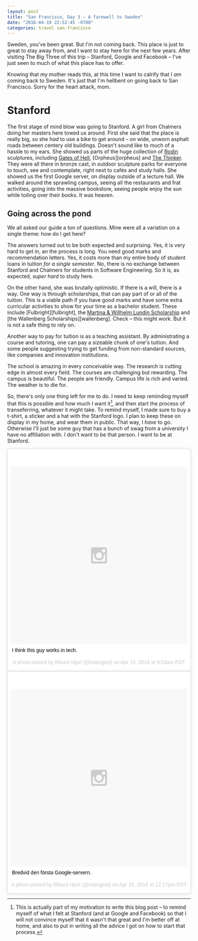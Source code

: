 ```yaml
---
layout: post
title: "San Francisco, Day 3 – A farewell to Sweden"
date: "2016-04-19 22:52:45 -0700"
categories: travel san-francisco
---
```


Sweden, you've been great. But I'm not coming back. This place is just to great to stay away from, and I want to stay here for the next few years. After visiting The Big Three of this trip – Stanford, Google and Facebook – I've just seen to much of what this place has to offer.

<Panorama-bilderna>

Knowing that my mother reads this, at this time I want to calrify that I *am* coming back to Sweden. It's just that I'm hellbent on going back to San Francisco. Sorry for the heart attack, mom.

# Stanford

The first stage of mind blow was going to Stanford. A girl from Chalmers doing her masters here towed us around. First she said that the place is really big, so she *had* to use a bike to get around – on wide, unworn asphalt roads between centery old buildings. Doesn't sound like to much of a hassle to my ears. She showed us parts of the huge collection of [Rodin][rodin] sculptures, including [Gates of Hell][gates], [Orpheus][orpheus] and [The Thinker][thinker]. They were all there in bronze cast, in outdoor sculpture parks for everyone to touch, see and contemplate, right next to cafés and study halls. She showed us the first Google server, on display outside of a lecture hall. We walked around the sprawling campus, seeing all the restaurants and frat activities, going into the massive bookstore, seeing people enjoy the sun while toiling over their books. It was heaven.

## Going across the pond

We all asked our guide a ton of questions. Mine were all a variation on a single theme: how do I get here?

The answers turned out to be both expected and surprising. Yes, it is very hard to get in, an the process is long. You need good marks and recommendation letters. Yes, it costs more than my entire body of student loans in tuition *for a single semester*. No, there is no exchange between Stanford and Chalmers for students in Software Engineering. So it is, as expected, *super hard* to study here.

On the other hand, she was brutally optimistic. If there is a will, there is a way. One way is through scholarships, that can pay part of or all of the tuition. This is a viable path if you have good marks and have some extra curricular activities to show for your time as a bachelor student. These include [Fulbright][fulbright], the [Martina & Willhelm Lundin Scholarship][lundin] and [the Wallenberg Scholarships][wallenberg]. Check – this might work. But it is not a safe thing to rely on.

Another way to pay for tuition is as a teaching assistant. By administrating a course and tutoring, one can pay a sizeable chunk of one's tuition. And some people suggesting trying to get funding from non-standard sources, like companies and innovation institutions.

The school is amazing in every conceivable way. The research is cutting edge in almost every field. The courses are challenging but rewarding. The campus is beautiful. The people are friendly. Campus life is rich and varied. The weather is to die for.

So, there's only one thing left for me to do. I need to keep reminding myself that this is possible and how much I want it[^motivation], and then start the process of transeferring, whatever it might take. To remind myself, I made sure to buy a t-shirt, a sticker and a hat with the Stanford logo. I plan to keep these on display in my home, and wear them in public. That way, I *have* to go. Otherwise I'll just be some guy that has a bunch of swag from a university I have no affiliation with. I don't want to be that person. I want to be at Stanford.



<blockquote class="instagram-media" data-instgrm-captioned data-instgrm-version="6" style=" background:#FFF; border:0; border-radius:3px; box-shadow:0 0 1px 0 rgba(0,0,0,0.5),0 1px 10px 0 rgba(0,0,0,0.15); margin: 1px; max-width:658px; padding:0; width:99.375%; width:-webkit-calc(100% - 2px); width:calc(100% - 2px);"><div style="padding:8px;"> <div style=" background:#F8F8F8; line-height:0; margin-top:40px; padding:50.0% 0; text-align:center; width:100%;"> <div style=" background:url(data:image/png;base64,iVBORw0KGgoAAAANSUhEUgAAACwAAAAsCAMAAAApWqozAAAAGFBMVEUiIiI9PT0eHh4gIB4hIBkcHBwcHBwcHBydr+JQAAAACHRSTlMABA4YHyQsM5jtaMwAAADfSURBVDjL7ZVBEgMhCAQBAf//42xcNbpAqakcM0ftUmFAAIBE81IqBJdS3lS6zs3bIpB9WED3YYXFPmHRfT8sgyrCP1x8uEUxLMzNWElFOYCV6mHWWwMzdPEKHlhLw7NWJqkHc4uIZphavDzA2JPzUDsBZziNae2S6owH8xPmX8G7zzgKEOPUoYHvGz1TBCxMkd3kwNVbU0gKHkx+iZILf77IofhrY1nYFnB/lQPb79drWOyJVa/DAvg9B/rLB4cC+Nqgdz/TvBbBnr6GBReqn/nRmDgaQEej7WhonozjF+Y2I/fZou/qAAAAAElFTkSuQmCC); display:block; height:44px; margin:0 auto -44px; position:relative; top:-22px; width:44px;"></div></div> <p style=" margin:8px 0 0 0; padding:0 4px;"> <a href="https://www.instagram.com/p/BEY6WUZOW7V/" style=" color:#000; font-family:Arial,sans-serif; font-size:14px; font-style:normal; font-weight:normal; line-height:17px; text-decoration:none; word-wrap:break-word;" target="_blank">I think this guy works in tech.</a></p> <p style=" color:#c9c8cd; font-family:Arial,sans-serif; font-size:14px; line-height:17px; margin-bottom:0; margin-top:8px; overflow:hidden; padding:8px 0 7px; text-align:center; text-overflow:ellipsis; white-space:nowrap;">A photo posted by Rikard Hjort (@lolangest) on <time style=" font-family:Arial,sans-serif; font-size:14px; line-height:17px;" datetime="2016-04-19T16:53:27+00:00">Apr 19, 2016 at 9:53am PDT</time></p></div></blockquote>
<script async defer src="//platform.instagram.com/en_US/embeds.js"></script>

<blockquote class="instagram-media" data-instgrm-captioned data-instgrm-version="6" style=" background:#FFF; border:0; border-radius:3px; box-shadow:0 0 1px 0 rgba(0,0,0,0.5),0 1px 10px 0 rgba(0,0,0,0.15); margin: 1px; max-width:658px; padding:0; width:99.375%; width:-webkit-calc(100% - 2px); width:calc(100% - 2px);"><div style="padding:8px;"> <div style=" background:#F8F8F8; line-height:0; margin-top:40px; padding:50.0% 0; text-align:center; width:100%;"> <div style=" background:url(data:image/png;base64,iVBORw0KGgoAAAANSUhEUgAAACwAAAAsCAMAAAApWqozAAAAGFBMVEUiIiI9PT0eHh4gIB4hIBkcHBwcHBwcHBydr+JQAAAACHRSTlMABA4YHyQsM5jtaMwAAADfSURBVDjL7ZVBEgMhCAQBAf//42xcNbpAqakcM0ftUmFAAIBE81IqBJdS3lS6zs3bIpB9WED3YYXFPmHRfT8sgyrCP1x8uEUxLMzNWElFOYCV6mHWWwMzdPEKHlhLw7NWJqkHc4uIZphavDzA2JPzUDsBZziNae2S6owH8xPmX8G7zzgKEOPUoYHvGz1TBCxMkd3kwNVbU0gKHkx+iZILf77IofhrY1nYFnB/lQPb79drWOyJVa/DAvg9B/rLB4cC+Nqgdz/TvBbBnr6GBReqn/nRmDgaQEej7WhonozjF+Y2I/fZou/qAAAAAElFTkSuQmCC); display:block; height:44px; margin:0 auto -44px; position:relative; top:-22px; width:44px;"></div></div> <p style=" margin:8px 0 0 0; padding:0 4px;"> <a href="https://www.instagram.com/p/BEZKzQcuW8t/" style=" color:#000; font-family:Arial,sans-serif; font-size:14px; font-style:normal; font-weight:normal; line-height:17px; text-decoration:none; word-wrap:break-word;" target="_blank">Bredvid den första Google-servern.</a></p> <p style=" color:#c9c8cd; font-family:Arial,sans-serif; font-size:14px; line-height:17px; margin-bottom:0; margin-top:8px; overflow:hidden; padding:8px 0 7px; text-align:center; text-overflow:ellipsis; white-space:nowrap;">A photo posted by Rikard Hjort (@lolangest) on <time style=" font-family:Arial,sans-serif; font-size:14px; line-height:17px;" datetime="2016-04-19T19:17:13+00:00">Apr 19, 2016 at 12:17pm PDT</time></p></div></blockquote>
<script async defer src="//platform.instagram.com/en_US/embeds.js"></script>

[^motivation]: This is actually part of my motivation to write this blog post – to remind myself of what I felt at Stanford (and at Google and Facebook) so that I will not convince myself that it wasn't that great and I'm better off at home, and also to put in writing all the advice I got on how to start that process.

[rodin]: <wiki>
[gates]: 
[orpheus]:
[thinker]:
[fulbright]:
[lundin]:
[wallenberg]:
